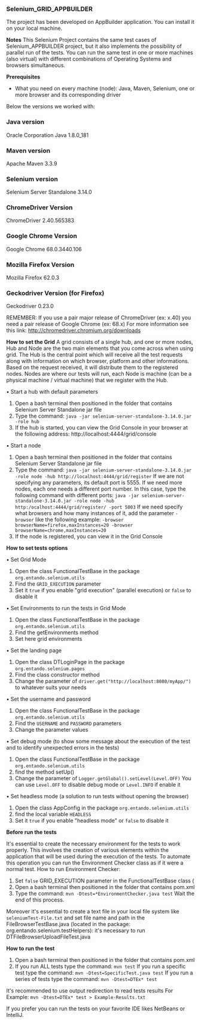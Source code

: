 ### Selenium_GRID_APPBUILDER

The project has been developed on AppBuilder application. 
You can install it on your local machine.

__Notes__
This Selenium Project contains the same test cases of Selenium_APPBUILDER project, but it also implements the possibility of parallel run of the tests.
You can run the same test in one or more machines (also virtual) with different combinations of Operating Systems and browsers simultaneous.

__Prerequisites__

* What you need on every machine (node): Java, Maven, Selenium, one or more browser and its corresponding driver

Below the versions we worked with:

### Java version

Oracle Corporation Java 1.8.0_181

### Maven version

Apache Maven 3.3.9

### Selenium version

Selenium Server Standalone 3.14.0

### ChromeDriver Version

ChromeDriver 2.40.565383

### Google Chrome Version

Google Chrome 68.0.3440.106

### Mozilla Firefox Version

Mozilla Firefox 62.0.3

### Geckodriver Version (for Firefox)

Geckodriver 0.23.0 



REMEMBER: If you use a pair major release of ChromeDriver (ex: x.40) you need a pair release of Google Chrome (ex: 68.x)
For more information see this link: http://chromedriver.chromium.org/downloads


__How to set the Grid__
A grid consists of a single hub, and one or more nodes, Hub and Node are the two main elements that you come across when using grid.
The Hub is the central point which will receive all the test requests along with information on which browser, platform and other informations.
Based on the request received, it will distribute them to the registered nodes.
Nodes are where our tests will run, each Node is machine (can be a physical machine / virtual machine) that we register with the Hub.

• Start a hub with default parameters
1) Open a bash terminal then positioned in the folder that contains Selenium Server Standalone jar file
2) Type the command:
`java -jar selenium-server-standalone-3.14.0.jar -role hub`
3) If the hub is started, you can view the Grid Console in your browser at the following address: http://localhost:4444/grid/console

• Start a node
1) Open a bash terminal then positioned in the folder that contains Selenium Server Standalone jar file
2) Type the command:
`java -jar selenium-server-standalone-3.14.0.jar -role node -hub http://localhost:4444/grid/register`
If we are not specifying any parameters, its default port is 5555.
If we need more nodes, each one needs a different port number.
In this case, type the following command with different ports:
`java -jar selenium-server-standalone-3.14.0.jar -role node -hub http:/ocalhost:4444/grid/register/ -port 5003`
If we need specify what browsers and how many instances of it, add the parameter `-browser` like the following example:
`-browser browserName=firefox,maxInstances=20 -browser browserName=chrome,maxInstances=20`
3) If the node is registered, you can view it in the Grid Console


__How to set tests options__

• Set Grid Mode
1) Open the class FunctionalTestBase in the package `org.entando.selenium.utils`
2) Find the `GRID_EXECUTION` parameter
3) Set it `true` if you enable "grid execution" (parallel execution) or `false` to disable it

• Set Environments to run the tests in Grid Mode
1) Open the class FunctionalTestBase in the package `org.entando.selenium.utils`
2) Find the getEnvironments method
3) Set here grid environments

• Set the landing page
1) Open the class DTLoginPage in the package `org.entando.selenium.pages`
2) Find the class constructor method
3) Change the parameter of `driver.get("http://localhost:8080/myApp/")` to whatever suits your needs

• Set the username and password
1) Open the class FunctionalTestBase in the package `org.entando.selenium.utils`
2) Find the `USERNAME` and `PASSWORD` parameters
3) Change the parameter values

• Set debug mode (to show some message about the execution of the test and to identify unexpected errors in the tests)
1) Open the class FunctionalTestBase in the package `org.entando.selenium.utils`
2) find the method setUp()
3) Change the parameter of `Logger.getGlobal().setLevel(Level.OFF)`
You can use `Level.OFF` to disable debug mode or `Level.INFO` if enable it

• Set headless mode (a solution to run tests without opening the browser)
1) Open the class AppConfig in the package `org.entando.selenium.utils`
2) find the local variable `HEADLESS`
3) Set it `true` if you enable "headless mode" or `false` to disable it



__Before run the tests__

It's essential to create the necessary environment for the tests to work properly.
This involves the creation of various elements within the application that will be used during the execution of the tests.
To automate this operation you can run the Environment Checker class as if it were a normal test.
How to run Environment Checker:
1) Set `false` GRID_EXECUTION parameter in the FunctionalTestBase class (
2) Open a bash terminal then positioned in the folder that contains pom.xml
3) Type the command: 
`mvn -Dtest=*EnvironmentChecker.java test`
Wait the end of this process.

Moreover it's essential to create a text file in your local file system like `seleniumTest-File.txt` and set file name and path in the FileBrowserTestBase.java (located in the package: org.entando.selenium.testHelpers): it's necessary to run DTFileBrowserUploadFileTest.java



__How to run the test__

1) Open a bash terminal then positioned in the folder that contains pom.xml
2) If you run ALL tests type the command:
`mvn test`
If you run a specific test type the command:
`mvn -Dtest=SpecificTest.java test`
If you run a series of tests type the command:
`mvn -Dtest=DTEx* test`

It's recommended to use output redirection to read tests results
For Example:
`mvn -Dtest=DTEx* test > Example-Results.txt`

If you prefer you can run the tests on your favorite IDE likes NetBeans or IntelliJ.
